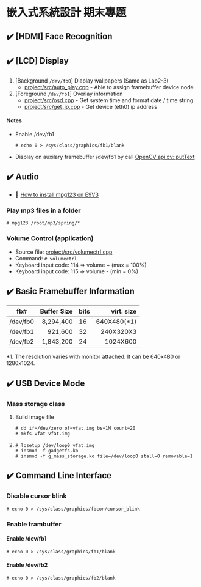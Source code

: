 # 嵌入式系統設計 期末專題


## :heavy_check_mark: [HDMI] Face Recognition



## :heavy_check_mark: [LCD] Display

### 
1. [Background `/dev/fb0`] Diaplay wallpapers (Same as Lab2-3)
   - [project/src/auto_play.cpp](https://github.com/TommyLin/EmbeddedSystem2020/blob/main/project/src/auto_play.cpp) - Able to assign framebuffer device node
1. [Foreground `/dev/fb1`] Overlay information
   - [project/src/osd.cpp](https://github.com/TommyLin/EmbeddedSystem2020/blob/main/project/src/osd.cpp) - Get system time and format date / time string
   - [project/src/get_ip.cpp](https://github.com/TommyLin/EmbeddedSystem2020/blob/main/project/src/get_ip.cpp) - Get device (eth0) ip address

#### Notes
   - Enable /dev/fb1
     ```
     # echo 0 > /sys/class/graphics/fb1/blank
     ```
   - Display on auxilary framebuffer /dev/fb1 by call [OpenCV api cv::putText](https://github.com/TommyLin/EmbeddedSystem2020/blob/main/project/src/osd.cpp)
   

## :heavy_check_mark: Audio

* :cake: [How to install mpg123 on E9V3](https://github.com/TommyLin/EmbeddedSystem2020/blob/main/project/doc/howto_install_mpg123.md)

### Play mp3 files in a folder
```
# mpg123 /root/mp3/spring/*
```

### Volume Control (application)
- Source file: [project/src/volumectrl.cpp](https://github.com/TommyLin/EmbeddedSystem2020/blob/main/project/src/volumectrl.cpp)
- Command: `# volumectrl`
- Keyboard input code: 114 => volume +  (max = 100%)
- Keyboard input code: 115 => volume -  (min =   0%)


## :heavy_check_mark: Basic Framebuffer Information
| fb#      | Buffer Size | bits | virt. size |
| -------- | ----------: | ---- | ---------: |
| /dev/fb0 |   8,294,400 |  16  | 640X480(*1) |
| /dev/fb1 |     921,600 |  32  | 240X320X3 |
| /dev/fb2 |   1,843,200 |  24  |   1024X600 |

*1. The resolution varies with monitor attached. It can be 640x480 or 1280x1024.


## :heavy_check_mark: USB Device Mode

### Mass storage class
1. Build image file
   ```
   # dd if=/dev/zero of=vfat.img bs=1M count=20
   # mkfs.vfat vfat.img
   ```
2. 
   ```
   # losetup /dev/loop0 vfat.img
   # insmod -f gadgetfs.ko
   # insmod -f g_mass_storage.ko file=/dev/loop0 stall=0 removable=1
   ```



## :heavy_check_mark: Command Line Interface

### Disable cursor blink
`# echo 0 > /sys/class/graphics/fbcon/cursor_blink`

### Enable frambuffer

#### Enable /dev/fb1
`# echo 0 > /sys/class/graphics/fb1/blank`

#### Enable /dev/fb2
`# echo 0 > /sys/class/graphics/fb2/blank`
